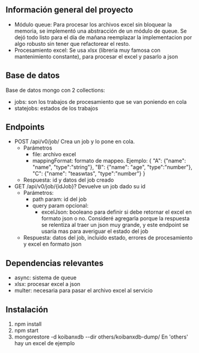 ## Información general del proyecto
- Módulo queue: Para procesar los archivos excel sin bloquear la memoria, se implementó una abstracción de un módulo de queue. Se dejó todo listo para el día de mañana reemplazar la implementacion por algo robusto sin tener que refactorear el resto.
- Procesamiento excel: Se usa xlsx (libreria muy famosa con mantenimiento constante), para procesar el excel y pasarlo a json

## Base de datos
Base de datos mongo con 2 collections: 
- jobs: son los trabajos de procesamiento que se van poniendo en cola
- statejobs: estados de los trabajos

## Endpoints
- POST /api/v0/job/
    Crea un job y lo pone en cola.
    - Parámetros
        - file: archivo excel
        - mappingFormat: formato de mappeo. Ejemplo: { "A": {"name": "name", "type":"string"}, "B": {"name": "age", "type":"number"}, "C": {"name": "teaswtas", "type":"number"} }
    - Respuesta: id y datos del job creado
- GET /api/v0/job/{idJob}?
    Devuelve un job dado su id
    - Parámetros: 
        - path param: id del job
        - query param opcional: 
            - excelJson: booleano para definir si debe retornar el excel en formato json o no. Consideré agregarla porque la respuesta se relentiza al traer un json muy grande, y este endpoint se usaría mas para averiguar el estado del job
    - Respuesta: datos del job, incluido estado, errores de procesamiento y excel en formato json

## Dependencias relevantes
- async: sistema de queue
- xlsx: procesar excel a json
- multer: necesaria para pasar el archivo excel al servicio

## Instalación
1. npm install
2. npm start
3. mongorestore -d koibanxdb --dir others/koibanxdb-dump/
En 'others' hay un excel de ejemplo